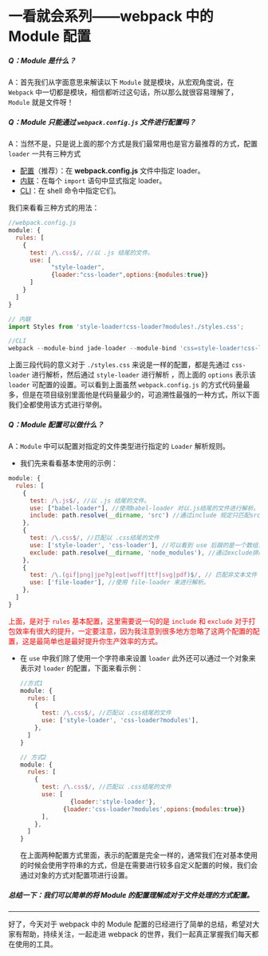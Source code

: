 # 一看就会系列——webpack 中的Module 配置

##### Q：Module 是什么？

A：首先我们从字面意思来解读以下 `Module` 就是模块，从宏观角度说，在 `Webpack` 中一切都是模块，相信都听过这句话，所以那么就很容易理解了， `Module` 就是文件呀！

##### Q：Module 只能通过 `webpack.config.js` 文件进行配置吗？

A：当然不是，只是说上面的那个方式是我们最常用也是官方最推荐的方式，配置 `loader` 一共有三种方式

- [配置](https://www.webpackjs.com/concepts/loaders/#configuration)（推荐）：在 **webpack.config.js** 文件中指定 loader。
- [内联](https://www.webpackjs.com/concepts/loaders/#inline)：在每个 `import` 语句中显式指定 loader。
- [CLI](https://www.webpackjs.com/concepts/loaders/#cli)：在 shell 命令中指定它们。

我们来看看三种方式的用法：

```javascript
//webpack.config.js
module: {
  rules: [
    {
      test: /\.css$/, //以 .js 结尾的文件。
      use: [
          	"style-loader",
            {loader:"css-loader",options:{modules:true}}
      ]
    }
  ]
}

// 内联
import Styles from 'style-loader!css-loader?modules!./styles.css';

//CLI
webpack --module-bind jade-loader --module-bind 'css=style-loader!css-loader'
```

上面三段代码的意义对于 `./styles.css` 来说是一样的配置，都是先通过 `css-loader` 进行解析，然后通过 `style-loader` 进行解析 ，而上面的 `options` 表示该 `loader` 可配置的设置。可以看到上面虽然 `webpack.config.js` 的方式代码量最多，但是在项目级别里面他是代码量最少的，可追溯性最强的一种方式，所以下面我们全都使用该方式进行举例。

##### Q：Module 配置可以做什么？

A：`Module` 中可以配置对指定的文件类型进行指定的 `Loader` 解析规则。

- 我们先来看看基本使用的示例：

```javascript
module: {
  rules: [
    {
      test: /\.js$/, //以 .js 结尾的文件。
      use: ["babel-loader"], //使用babel-loader 对以.js结尾的文件进行解析。
      include: path.resolve(__dirname, 'src') //通过include 规定只匹配src目录下的js文件。
    },
    {
      test: /\.css$/, //匹配以 .css结尾的文件
      use: ['style-loader', 'css-loader'], //可以看到 use 后跟的是一个数组，所很明显我们可以使用一组 loader 来对某一种文件进行解析，但是这里需要注意的是，解析顺序是从右到左，也就是：css文件 -> css-loader->style-loader，完成解析。
      exclude: path.resolve(__dirname, 'node_modules'), //通过exclude排除 node_modules 目录下的所有文件。
    },
    {
      test: /\.(gif|png|jpe?g|eot|woff|ttf|svg|pdf)$/, // 匹配非文本文件
      use: ['file-loader'], //使用 file-loader 来进行解析。
    },
  ]
}
```

<font color="red">上面，是对于 `rules` 基本配置，这里需要说一句的是 `include`  和 `exclude`  对于打包效率有很大的提升，一定要注意，因为我注意到很多地方忽略了这两个配置的配置，这是最简单也是最好提升你生产效率的方式。</font>

- 在 `use` 中我们除了使用一个字符串来设置 `loader`  此外还可以通过一个对象来表示对 `loader` 的配置，下面来看示例：

  ```javascript
  //方式1
  module: {
    rules: [
      {
        test: /\.css$/, //匹配以 .css结尾的文件
        use: ['style-loader', 'css-loader?modules'],
      },
    ]
  }
  
  // 方式2
  module: {
    rules: [
      {
        test: /\.css$/, //匹配以 .css结尾的文件
        use: [
            	{loader:'style-loader'}, 
              {loader:'css-loader?modules',opions:{modules:true}}
        ],
      },
    ]
  }
  ```

  在上面两种配置方式里面，表示的配置是完全一样的，通常我们在对基本使用的时候会使用字符串的方式，但是在需要进行较多自定义配置的时候，我们会通过对象的方式对配置项进行设置。

##### 总结一下：我们可以简单的将 Module 的配置理解成对于文件处理的方式配置。

-----------

好了，今天对于 webpack 中的 Module 配置的已经进行了简单的总结，希望对大家有帮助，持续关注，一起走进 webpack 的世界，我们一起真正掌握我们每天都在使用的工具。